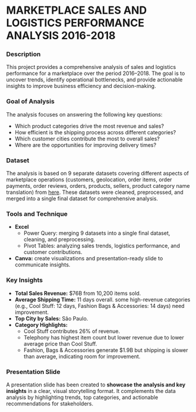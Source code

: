 # MARKETPLACE SALES AND LOGISTICS PERFORMANCE ANALYSIS 2016-2018
### Description
This project provides a comprehensive analysis of sales and logistics performance for a marketplace over the period 2016–2018. The goal is to uncover trends, identify operational bottlenecks, and provide actionable insights to improve business efficiency and decision-making.
### Goal of Analysis
The analysis focuses on answering the following key questions:
- Which product categories drive the most revenue and sales?
- How efficient is the shipping process across different categories?
- Which customer cities contribute the most to overall sales?
- Where are the opportunities for improving delivery times?
### Dataset
The analysis is based on 9 separate datasets covering different aspects of marketplace operations (customers, geolocation, order items, order payments, order reviews, orders, products, sellers, product category name translation) from [here](https://www.kaggle.com/datasets/olistbr/brazilian-ecommerce). These datasets were cleaned, preprocessed, and merged into a single final dataset for comprehensive analysis.
### Tools and Technique
- **Excel**
  - Power Query: merging 9 datasets into a single final dataset, cleaning, and preprocessing.
  - Pivot Tables: analyzing sales trends, logistics performance, and customer contributions.
- **Canva:** create visualizations and presentation-ready slide to communicate insights.
### Key Insights
- **Total Sales Revenue:** $76B from 10,200 items sold.  
- **Average Shipping Time:** 11 days overall.
    some high-revenue categories (e.g., Cool Stuff: 12 days, Fashion Bags & Accessories: 14 days) need improvement.  
- **Top City by Sales:** São Paulo.  
- **Category Highlights:**  
  - Cool Stuff contributes 26% of revenue.  
  - Telephony has highest item count but lower revenue due to lower average price than Cool Stuff.  
  - Fashion, Bags & Accessories generate $1.9B but shipping is slower than average, indicating room for improvement.
### Presentation Slide
A presentation slide has been created to **showcase the analysis and key insights** in a clear, visual storytelling format. It complements the data analysis by highlighting trends, top categories, and actionable recommendations for stakeholders.
